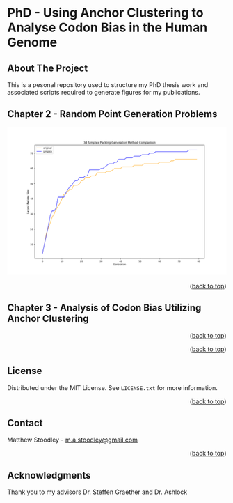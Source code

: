 # PhD - Using Anchor Clustering to Analyse Codon Bias in the Human Genome 


</details>


<!-- ABOUT THE PROJECT -->
## About The Project

This is a pesonal repository used to structure my PhD thesis work and associated scripts required to generate figures for my publications. 

<!-- CHAPTER 2 -->
## Chapter 2 - Random Point Generation Problems
![Alt text](Chapter2/3DSimplexPackingSizes.png "3D Simplex Packing Sizes")


<p align="right">(<a href="#top">back to top</a>)</p>

<!-- CHAPTER 3  -->
## Chapter 3 - Analysis of Codon Bias Utilizing Anchor Clustering 

<p align="right">(<a href="#top">back to top</a>)</p>


<p align="right">(<a href="#top">back to top</a>)</p>





<!-- LICENSE -->
## License

Distributed under the MIT License. See `LICENSE.txt` for more information.

<p align="right">(<a href="#top">back to top</a>)</p>



<!-- CONTACT -->
## Contact

Matthew Stoodley - m.a.stoodley@gmail.com


<p align="right">(<a href="#top">back to top</a>)</p>



<!-- ACKNOWLEDGMENTS -->
## Acknowledgments

Thank you to my advisors Dr. Steffen Graether and Dr. Ashlock




